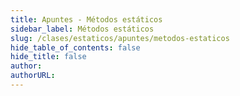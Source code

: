 ```yaml
---
title: Apuntes - Métodos estáticos
sidebar_label: Métodos estáticos
slug: /clases/estaticos/apuntes/metodos-estaticos
hide_table_of_contents: false
hide_title: false
author: 
authorURL: 
---
```

